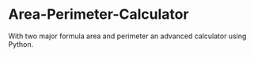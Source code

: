 # Area-Perimeter-Calculator
With two major formula area and perimeter an advanced calculator using Python. 
